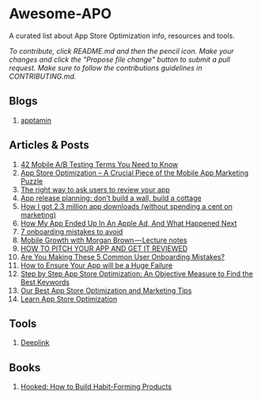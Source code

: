# Awesome-APO

A curated list about App Store Optimization info, resources and tools. 

*To contribute, click README.md and then the pencil icon. Make your changes and click the "Propose file change" button to submit a pull request. Make sure to follow the contributions guidelines in CONTRIBUTING.md.*


## Blogs
  1. [apptamin](http://www.apptamin.com/blog/)
 
## Articles & Posts
  1. [42 Mobile A/B Testing Terms You Need to Know](http://blog.optimizely.com/2015/03/05/43-mobile-ab-testing-terms-you-need-to-know/)
  2. [App Store Optimization – A Crucial Piece of the Mobile App Marketing Puzzle](https://blog.kissmetrics.com/app-store-optimization/)
  3. [The right way to ask users to review your app](https://medium.com/circa/the-right-way-to-ask-users-to-review-your-app-9a32fd604fca)
  4. [App release planning: don’t build a wall, build a cottage](http://blog.invisionapp.com/app-release-planning/)
  5. [How I got 2.3 million app downloads (without spending a cent on marketing)](https://medium.com/@stuartkhall/how-i-got-2-3m-app-downloads-without-spending-a-cent-on-marketing-f4823b6bc779)
  6. [How My App Ended Up In An Apple Ad, And What Happened Next](http://www.fastcompany.com/3043401/how-my-app-ended-up-in-an-apple-ad-and-what-happened-next)
  7. [7 onboarding mistakes to avoid](https://medium.com/@bayramannakov/7-onboarding-mistakes-to-avoid-96418169def6)
  8. [Mobile Growth with Morgan Brown — Lecture notes](https://medium.com/mobile-growth/mobile-growth-with-morgan-brown-lecture-notes-4f922b75ac57)
  9. [HOW TO PITCH YOUR APP AND GET IT REVIEWED](http://www.apptamin.com/blog/get-app-reviewed/)
  10. [Are You Making These 5 Common User Onboarding Mistakes?](http://www.helpscout.net/blog/user-onboarding-mistakes/)
  11. [How to Ensure Your App will be a Huge Failure](http://savvyapps.com/blog/how-to-ensure-your-app-will-be-a-huge-failure)
  12. [Step by Step App Store Optimization: An Objective Measure to Find the Best Keywords](http://blog.getlooseleaf.com/post/109888977759/step-by-step-app-store-optimization-an-objective)
  13. [Our Best App Store Optimization and Marketing Tips](https://blog.sensortower.com/blog/2014/03/25/our-best-app-store-optimization-and-marketing-tips-for-app-developers/)
  14. [Learn App Store Optimization](http://academy.sensortower.com)

## Tools
  1. [Deeplink](http://www.deeplink.me)

## Books
  1. [Hooked: How to Build Habit-Forming Products](http://www.amazon.com/Hooked-How-Build-Habit-Forming-Products/dp/1591847788)

